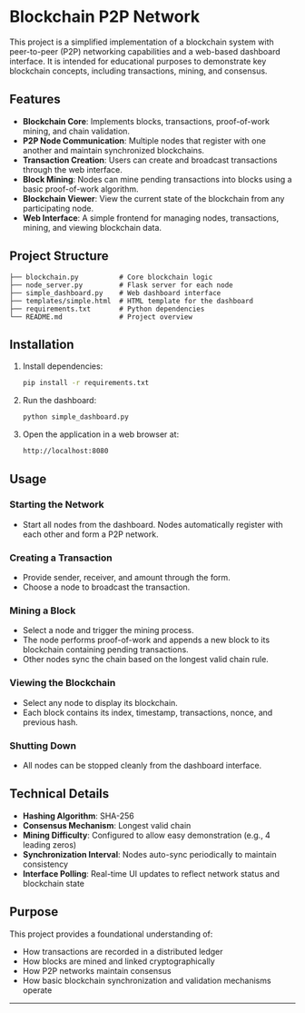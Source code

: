 # Blockchain P2P Network

This project is a simplified implementation of a blockchain system with peer-to-peer (P2P) networking capabilities and a web-based dashboard interface. It is intended for educational purposes to demonstrate key blockchain concepts, including transactions, mining, and consensus.

## Features

* **Blockchain Core**: Implements blocks, transactions, proof-of-work mining, and chain validation.
* **P2P Node Communication**: Multiple nodes that register with one another and maintain synchronized blockchains.
* **Transaction Creation**: Users can create and broadcast transactions through the web interface.
* **Block Mining**: Nodes can mine pending transactions into blocks using a basic proof-of-work algorithm.
* **Blockchain Viewer**: View the current state of the blockchain from any participating node.
* **Web Interface**: A simple frontend for managing nodes, transactions, mining, and viewing blockchain data.

## Project Structure

```
├── blockchain.py          # Core blockchain logic
├── node_server.py         # Flask server for each node
├── simple_dashboard.py    # Web dashboard interface
├── templates/simple.html  # HTML template for the dashboard
├── requirements.txt       # Python dependencies
└── README.md              # Project overview
```

## Installation

1. Install dependencies:

   ```bash
   pip install -r requirements.txt
   ```

2. Run the dashboard:

   ```bash
   python simple_dashboard.py
   ```

3. Open the application in a web browser at:

   ```
   http://localhost:8080
   ```

## Usage

### Starting the Network

* Start all nodes from the dashboard. Nodes automatically register with each other and form a P2P network.

### Creating a Transaction

* Provide sender, receiver, and amount through the form.
* Choose a node to broadcast the transaction.

### Mining a Block

* Select a node and trigger the mining process.
* The node performs proof-of-work and appends a new block to its blockchain containing pending transactions.
* Other nodes sync the chain based on the longest valid chain rule.

### Viewing the Blockchain

* Select any node to display its blockchain.
* Each block contains its index, timestamp, transactions, nonce, and previous hash.

### Shutting Down

* All nodes can be stopped cleanly from the dashboard interface.

## Technical Details

* **Hashing Algorithm**: SHA-256
* **Consensus Mechanism**: Longest valid chain
* **Mining Difficulty**: Configured to allow easy demonstration (e.g., 4 leading zeros)
* **Synchronization Interval**: Nodes auto-sync periodically to maintain consistency
* **Interface Polling**: Real-time UI updates to reflect network status and blockchain state

## Purpose

This project provides a foundational understanding of:

* How transactions are recorded in a distributed ledger
* How blocks are mined and linked cryptographically
* How P2P networks maintain consensus
* How basic blockchain synchronization and validation mechanisms operate

---
